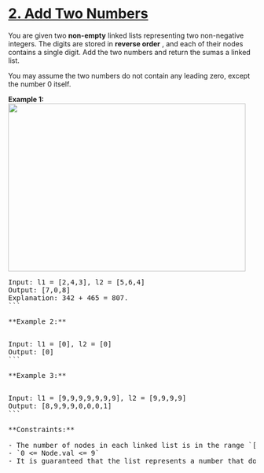 # [2. Add Two Numbers](https://leetcode.com/problems/add-two-numbers/description/)

You are given two **non-empty** linked lists representing two non-negative integers. The digits are stored in **reverse order** , and each of their nodes contains a single digit. Add the two numbers and return the sumas a linked list.

You may assume the two numbers do not contain any leading zero, except the number 0 itself.

**Example 1:** <img alt="" src="https://assets.leetcode.com/uploads/2020/10/02/addtwonumber1.jpg" style="width: 483px; height: 342px;">

<pre style="display: block;">Input: l1 = [2,4,3], l2 = [5,6,4]
Output: [7,0,8]
Explanation: 342 + 465 = 807.
```

**Example 2:** 

<pre style="display: block;">Input: l1 = [0], l2 = [0]
Output: [0]
```

**Example 3:** 

<pre style="display: block;">Input: l1 = [9,9,9,9,9,9,9], l2 = [9,9,9,9]
Output: [8,9,9,9,0,0,0,1]
```

**Constraints:** 

- The number of nodes in each linked list is in the range `[1, 100]`.
- `0 <= Node.val <= 9`
- It is guaranteed that the list represents a number that does not have leading zeros.
